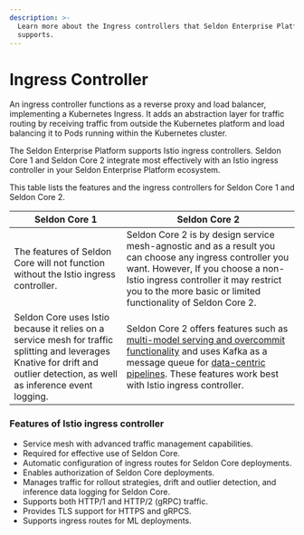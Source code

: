 ```yaml
---
description: >-
  Learn more about the Ingress controllers that Seldon Enterprise Platform
  supports.
---
```


# Ingress Controller

An ingress controller functions as a reverse proxy and load balancer, implementing a Kubernetes Ingress. It adds an abstraction layer for traffic routing by receiving traffic from outside the Kubernetes platform and load balancing it to Pods running within the Kubernetes cluster.

The Seldon Enterprise Platform supports Istio ingress controllers. Seldon Core 1 and Seldon Core 2 integrate most effectively with an Istio ingress controller in your Seldon Enterprise Platform ecosystem.

This table lists the features and the ingress controllers for Seldon Core 1 and Seldon Core 2.

<table><thead><tr><th width="252">Seldon Core 1</th><th width="415">Seldon Core 2</th></tr></thead><tbody><tr><td>The features of Seldon Core will not function without the Istio ingress controller.</td><td>Seldon Core 2 is by design service mesh-agnostic and as a result you can choose any ingress controller you want. However, If you choose a non-Istio ingress controller it may restrict you to the more basic or limited functionality of Seldon Core 2.</td></tr><tr><td>Seldon Core uses Istio because it relies on a service mesh for traffic splitting and leverages Knative for drift and outlier detection, as well as inference event logging.</td><td>Seldon Core 2 offers features such as  <a href="https://www.seldon.io/news/seldon-deploy-advanced-released">multi-model serving and overcommit functionality</a> and uses Kafka as a message queue for <a href="https://www.seldon.io/news/seldon-deploy-advanced-released">data-centric pipelines</a>. These features work best with Istio ingress controller.</td></tr></tbody></table>

### Features of Istio ingress controller  <a href="#ingress-controller-comparison" id="ingress-controller-comparison"></a>

* Service mesh with advanced traffic management capabilities.
* Required for effective use of Seldon Core.
* Automatic configuration of ingress routes for Seldon Core deployments.
* Enables authorization of Seldon Core deployments.
* Manages traffic for rollout strategies, drift and outlier detection, and inference data logging for Seldon Core.
* Supports both HTTP/1 and HTTP/2 (gRPC) traffic.
* Provides TLS support for HTTPS and gRPCS.
* Supports ingress routes for  ML deployments.
